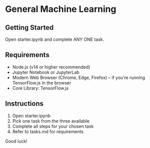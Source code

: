 # General Machine Learning 
## Getting Started
Open starter.ipynb and complete ANY ONE task.
## Requirements 
- Node.js (v14 or higher recommended)
- Jupyter Notebook or JupyterLab
- Modern Web Browser (Chrome, Edge, Firefox) – if you’re running TensorFlow.js in the browser
- Core Library: TensorFlow.js

## Instructions
1. Open starter.ipynb
2. Pick one task from the three available
3. Complete all steps for your chosen task
4. Refer to tasks.md for requirements

Good luck!
